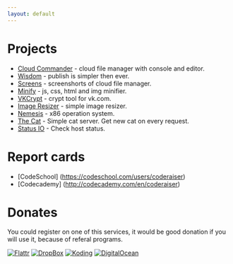 ```yaml
---
layout: default
---
```


Projects
=====================

- [Cloud Commander](http://cloudcmd.io "Cloud Commander") - cloud file manager with console and editor.
- [Wisdom](https://github.com/coderaiser/wisdom "Wisdom") - publish is simpler then ever.
- [Screens](http://screen.cloudcmd.io "Screens of file manager") - screenshorts of cloud file manager.
- [Minify](http://coderaiser.github.io/minify "Minify") - js, css, html and img minifier.
- [VKCrypt](http://coderaiser.github.io/vkcrypt "VKCrypt") - crypt tool for vk.com.
- [Image Resizer](http://coderaiser.github.io/image-resizer/) - simple image resizer.
- [Nemesis](http://coderaiser.github.io/nemesis "Nemesis") - x86 operation system.
- [The Cat](http://coderaiser.github.io/thecat "The Cat") - Simple cat server. Get new cat on every request.
- [Status IO](http://coderaiser.github.io/status-io "Status IO") - Check host status.

Report cards
=====================

- [CodeSchool]          (https://codeschool.com/users/coderaiser)
- [Codecademy]          (http://codecademy.com/en/coderaiser)

Donates
=====================
You could register on one of this services, it would be good donation 
if you will use it, because of referal programs.

[![Flattr][FlattrIMG]][FlattrURL]
[![DropBox][DropBoxIMG]][DropBoxURL]
[![Koding][KodingIMG]][KodingURL]
[![DigitalOcean][DigitalOceanIMG]][DigitalOceanURL]

[FlattrIMG]:                https://api.flattr.com/button/flattr-badge-large.png
[DropBoxIMG]:               https://cf.dropboxstatic.com/static/images/favicon-vflk5FiAC.ico
[KodingIMG]:                https://koding.com/a/images/favicon.ico
[DigitalOceanIMG]:          https://www.filepicker.io/api/file/cIYC9tyqTGCgV2iqAx05/convert?w=32&h=32

[FlattrURL]:                https://flattr.com/submit/auto?user_id=coderaiser&url=github.com/coderaiser/coderaiser.github.io&title=coderaiser.github.io&language=&tags=github&category=everything "Flattr"
[DropBoxURL]:               https://db.tt/z282RbT1xU "DropBox"
[KodingURL]:                https://koding.com/R/cloudcmd "Koding"
[DigitalOceanURL]:          https://m.do.co/c/331c4947c5df "Digital Ocean"
